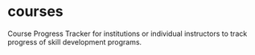 # courses
Course Progress Tracker for institutions or individual instructors to track progress of skill development programs.
